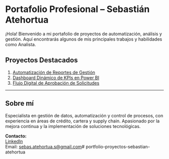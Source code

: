 # Portafolio Profesional – Sebastián Atehortua

¡Hola! Bienvenido a mi portafolio de proyectos de automatización, análisis y gestión. Aquí encontrarás algunos de mis principales trabajos y habilidades como Analista.

## Proyectos Destacados

1. [Automatización de Reportes de Gestión](./proyecto-automatizacion-reportes/README.md)
2. [Dashboard Dinámico de KPIs en Power BI](./proyecto-dashboard-kpis/README.md)
3. [Flujo Digital de Aprobación de Solicitudes](./proyecto-flujo-aprobacion/README.md)

---

## Sobre mí

Especialista en gestión de datos, automatización y control de procesos, con experiencia en áreas de crédito, cartera y supply chain. Apasionado por la mejora continua y la implementación de soluciones tecnológicas.

**Contacto:**  
[LinkedIn](https://www.linkedin.com/in/sebasti%C3%A1n-atehortua-sanguino-7b6aa0238/)  
Email: sebas.atehortua.s@gmail.com# portfolio-proyectos-sebastian-atehortua
